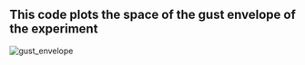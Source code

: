 ## This code plots the space of the gust envelope of the experiment
![gust_envelope]([https://github.com/general-chen/Python/blob/c1d3a838f2f8eb18f62d771d044a3e01fcb9173d/plot_one_minus_cos_gust/1-cos.png](https://github.com/general-chen/Machine_Learnin_Project_Data_Driven/blob/dd7cf349b4d118610831fb2ac913590e98bddbef/MLP_deltawing/MLP_gust_envelope/gust_envelope.png))

